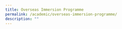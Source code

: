 ```yaml
---
title: Overseas Immersion Programme
permalink: /academic/overseas-immersion-programme/
description: ""
---
```

